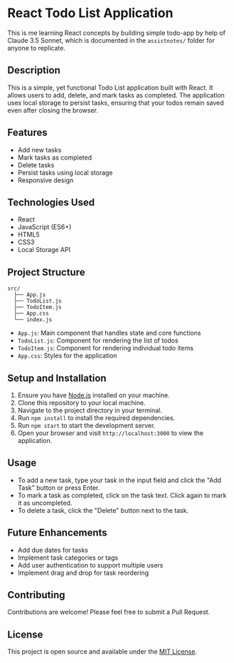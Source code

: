 # React Todo List Application

This is me learning React concepts by building simple todo-app by help of Claude 3.5 Sonnet, which is documented in the `assistnotes/` folder for anyone to replicate.

## Description

This is a simple, yet functional Todo List application built with React. It allows users to add, delete, and mark tasks as completed. The application uses local storage to persist tasks, ensuring that your todos remain saved even after closing the browser.

## Features

- Add new tasks
- Mark tasks as completed
- Delete tasks
- Persist tasks using local storage
- Responsive design

## Technologies Used

- React
- JavaScript (ES6+)
- HTML5
- CSS3
- Local Storage API

## Project Structure

```
src/
  ├── App.js
  ├── TodoList.js
  ├── TodoItem.js
  ├── App.css
  └── index.js
```

- `App.js`: Main component that handles state and core functions
- `TodoList.js`: Component for rendering the list of todos
- `TodoItem.js`: Component for rendering individual todo items
- `App.css`: Styles for the application

## Setup and Installation

1. Ensure you have [Node.js](https://nodejs.org/) installed on your machine.
2. Clone this repository to your local machine.
3. Navigate to the project directory in your terminal.
4. Run `npm install` to install the required dependencies.
5. Run `npm start` to start the development server.
6. Open your browser and visit `http://localhost:3000` to view the application.

## Usage

- To add a new task, type your task in the input field and click the "Add Task" button or press Enter.
- To mark a task as completed, click on the task text. Click again to mark it as uncompleted.
- To delete a task, click the "Delete" button next to the task.

## Future Enhancements

- Add due dates for tasks
- Implement task categories or tags
- Add user authentication to support multiple users
- Implement drag and drop for task reordering

## Contributing

Contributions are welcome! Please feel free to submit a Pull Request.

## License

This project is open source and available under the [MIT License](https://opensource.org/licenses/MIT).
